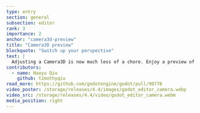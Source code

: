 ```yaml
---
type: entry
section: general
subsection: editor
rank: 3
importance: 2
anchor: "camera3d-preview"
title: "Camera3D preview"
blockquote: "Switch up your perspective"
text: |
  Adjusting a Camera3D is now much less of a chore. Enjoy a preview of its capture directly in the inspector, without having to open another viewport or switching back and forth anymore.
contributors:
  - name: Haoyu Qiu
    github: timothyqiu
read_more: https://github.com/godotengine/godot/pull/90778
video_poster: /storage/releases/4.4/images/godot_editor_camera.webp
video_src: /storage/releases/4.4/video/godot_editor_camera.webm
media_position: right
---
```

